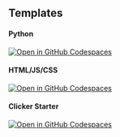 ## Templates
#### Python
<a href='https://github.com/codespaces/new/Steel-City-Codes-Marshall-Middle-School/.python'><img src='https://github.com/codespaces/badge.svg' alt='Open in GitHub Codespaces' style='max-width: 100%;'></a>

#### HTML/JS/CSS
<a href='https://github.com/codespaces/new/Steel-City-Codes-Marshall-Middle-School/html'><img src='https://github.com/codespaces/badge.svg' alt='Open in GitHub Codespaces' style='max-width: 100%;'></a>

#### Clicker Starter
[![Open in GitHub Codespaces](https://github.com/codespaces/badge.svg)](https://codespaces.new/CoolCoderSJ/clicker-scc)
